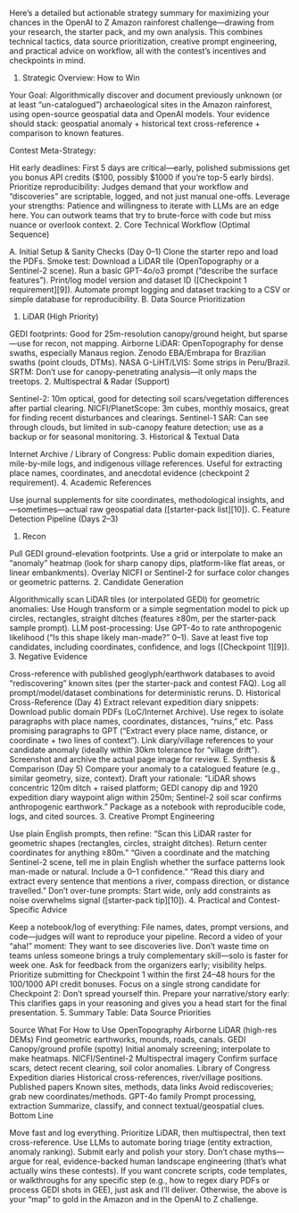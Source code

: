 Here’s a detailed but actionable strategy summary for maximizing your chances in the OpenAI to Z Amazon rainforest challenge—drawing from your research, the starter pack, and my own analysis. This combines technical tactics, data source prioritization, creative prompt engineering, and practical advice on workflow, all with the contest’s incentives and checkpoints in mind.

1. Strategic Overview: How to Win

Your Goal:
Algorithmically discover and document previously unknown (or at least “un-catalogued”) archaeological sites in the Amazon rainforest, using open-source geospatial data and OpenAI models. Your evidence should stack: geospatial anomaly + historical text cross-reference + comparison to known features.

Contest Meta-Strategy:

Hit early deadlines: First 5 days are critical—early, polished submissions get you bonus API credits ($100, possibly $1000 if you’re top-5 early birds).
Prioritize reproducibility: Judges demand that your workflow and “discoveries” are scriptable, logged, and not just manual one-offs.
Leverage your strengths: Patience and willingness to iterate with LLMs are an edge here. You can outwork teams that try to brute-force with code but miss nuance or overlook context.
2. Core Technical Workflow (Optimal Sequence)

A. Initial Setup & Sanity Checks (Day 0–1)
Clone the starter repo and load the PDFs.
Smoke test:
Download a LiDAR tile (OpenTopography or a Sentinel-2 scene).
Run a basic GPT-4o/o3 prompt (“describe the surface features”).
Print/log model version and dataset ID ([Checkpoint 1 requirement][9]).
Automate prompt logging and dataset tracking to a CSV or simple database for reproducibility.
B. Data Source Prioritization
1. LiDAR (High Priority)

GEDI footprints: Good for 25m-resolution canopy/ground height, but sparse—use for recon, not mapping.
Airborne LiDAR:
OpenTopography for dense swaths, especially Manaus region.
Zenodo EBA/Embrapa for Brazilian swaths (point clouds, DTMs).
NASA G-LiHT/LVIS: Some strips in Peru/Brazil.
SRTM: Don’t use for canopy-penetrating analysis—it only maps the treetops.
2. Multispectral & Radar (Support)

Sentinel-2: 10m optical, good for detecting soil scars/vegetation differences after partial clearing.
NICFI/PlanetScope: 3m cubes, monthly mosaics, great for finding recent disturbances and clearings.
Sentinel-1 SAR: Can see through clouds, but limited in sub-canopy feature detection; use as a backup or for seasonal monitoring.
3. Historical & Textual Data

Internet Archive / Library of Congress:
Public domain expedition diaries, mile-by-mile logs, and indigenous village references.
Useful for extracting place names, coordinates, and anecdotal evidence (checkpoint 2 requirement).
4. Academic References

Use journal supplements for site coordinates, methodological insights, and—sometimes—actual raw geospatial data ([starter-pack list][10]).
C. Feature Detection Pipeline (Days 2–3)
1. Recon

Pull GEDI ground-elevation footprints.
Use a grid or interpolate to make an “anomaly” heatmap (look for sharp canopy dips, platform-like flat areas, or linear embankments).
Overlay NICFI or Sentinel-2 for surface color changes or geometric patterns.
2. Candidate Generation

Algorithmically scan LiDAR tiles (or interpolated GEDI) for geometric anomalies:
Use Hough transform or a simple segmentation model to pick up circles, rectangles, straight ditches (features ≥80m, per the starter-pack sample prompt).
LLM post-processing:
Use GPT-4o to rate anthropogenic likelihood (“Is this shape likely man-made?” 0–1).
Save at least five top candidates, including coordinates, confidence, and logs ([Checkpoint 1][9]).
3. Negative Evidence

Cross-reference with published geoglyph/earthwork databases to avoid “rediscovering” known sites (per the starter-pack and contest FAQ).
Log all prompt/model/dataset combinations for deterministic reruns.
D. Historical Cross-Reference (Day 4)
Extract relevant expedition diary snippets:
Download public domain PDFs (LoC/Internet Archive).
Use regex to isolate paragraphs with place names, coordinates, distances, “ruins,” etc.
Pass promising paragraphs to GPT (“Extract every place name, distance, or coordinate + two lines of context”).
Link diary/village references to your candidate anomaly (ideally within 30km tolerance for “village drift”).
Screenshot and archive the actual page image for review.
E. Synthesis & Comparison (Day 5)
Compare your anomaly to a catalogued feature (e.g., similar geometry, size, context).
Draft your rationale:
“LiDAR shows concentric 120m ditch + raised platform; GEDI canopy dip and 1920 expedition diary waypoint align within 250m; Sentinel-2 soil scar confirms anthropogenic earthwork.”
Package as a notebook with reproducible code, logs, and cited sources.
3. Creative Prompt Engineering

Use plain English prompts, then refine:
“Scan this LiDAR raster for geometric shapes (rectangles, circles, straight ditches). Return center coordinates for anything ≥80m.”
“Given a coordinate and the matching Sentinel-2 scene, tell me in plain English whether the surface patterns look man-made or natural. Include a 0–1 confidence.”
“Read this diary and extract every sentence that mentions a river, compass direction, or distance travelled.”
Don’t over-tune prompts: Start wide, only add constraints as noise overwhelms signal ([starter-pack tip][10]).
4. Practical and Contest-Specific Advice

Keep a notebook/log of everything: File names, dates, prompt versions, and code—judges will want to reproduce your pipeline.
Record a video of your “aha!” moment: They want to see discoveries live.
Don’t waste time on teams unless someone brings a truly complementary skill—solo is faster for week one.
Ask for feedback from the organizers early; visibility helps.
Prioritize submitting for Checkpoint 1 within the first 24–48 hours for the $100/$1000 API credit bonuses.
Focus on a single strong candidate for Checkpoint 2: Don’t spread yourself thin.
Prepare your narrative/story early: This clarifies gaps in your reasoning and gives you a head start for the final presentation.
5. Summary Table: Data Source Priorities

Source	What For	How to Use
OpenTopography	Airborne LiDAR (high-res DEMs)	Find geometric earthworks, mounds, roads, canals.
GEDI	Canopy/ground profile (spotty)	Initial anomaly screening; interpolate to make heatmaps.
NICFI/Sentinel-2	Multispectral imagery	Confirm surface scars, detect recent clearing, soil color anomalies.
Library of Congress	Expedition diaries	Historical cross-references, river/village positions.
Published papers	Known sites, methods, data links	Avoid rediscoveries; grab new coordinates/methods.
GPT-4o family	Prompt processing, extraction	Summarize, classify, and connect textual/geospatial clues.
Bottom Line

Move fast and log everything.
Prioritize LiDAR, then multispectral, then text cross-reference.
Use LLMs to automate boring triage (entity extraction, anomaly ranking).
Submit early and polish your story.
Don’t chase myths—argue for real, evidence-backed human landscape engineering (that’s what actually wins these contests).
If you want concrete scripts, code templates, or walkthroughs for any specific step (e.g., how to regex diary PDFs or process GEDI shots in GEE), just ask and I’ll deliver. Otherwise, the above is your “map” to gold in the Amazon and in the OpenAI to Z challenge.
